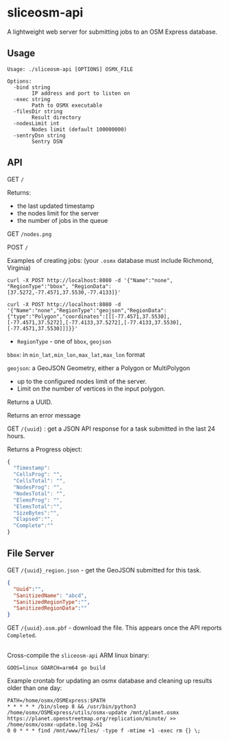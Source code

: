 # sliceosm-api

A lightweight web server for submitting jobs to an OSM Express database.

## Usage

```
Usage: ./sliceosm-api [OPTIONS] OSMX_FILE

Options:
  -bind string
        IP address and port to listen on
  -exec string
        Path to OSMX executable
  -filesDir string
        Result directory
  -nodesLimit int
        Nodes limit (default 100000000)
  -sentryDsn string
        Sentry DSN
```

## API

GET `/`

Returns:

- the last updated timestamp
- the nodes limit for the server
- the number of jobs in the queue

GET `/nodes.png`

POST `/`

Examples of creating jobs: (your `.osmx` database must include Richmond, Virginia)

```
curl -X POST http://localhost:8080 -d '{"Name":"none", "RegionType":"bbox", "RegionData":[37.5272,-77.4571,37.5530,-77.4133]}'

curl -X POST http://localhost:8080 -d '{"Name":"none","RegionType":"geojson","RegionData":{"type":"Polygon","coordinates":[[[-77.4571,37.5530],[-77.4571,37.5272],[-77.4133,37.5272],[-77.4133,37.5530],[-77.4571,37.5530]]]}}'
```


- `RegionType` - one of `bbox`, `geojson`

`bbox`: in `min_lat,min_lon,max_lat,max_lon` format

`geojson`: a GeoJSON Geometry, either a Polygon or MultiPolygon 

* up to the configured nodes limit of the server.
* Limit on the number of vertices in the input polygon.

Returns a UUID.

Returns an error message

GET `/{uuid}` : get a JSON API response for a task submitted in the last 24 hours.

Returns a Progress object:

```js
{
  "Timestamp": 
  "CellsProg": "",
  "CellsTotal": "",
  "NodesProg": "",
  "NodesTotal": "",
  "ElemsProg": "",
  "ElemsTotal":"",
  "SizeBytes":"",
  "Elapsed":"",
  "Complete":""
}
```

## File Server

GET `/{uuid}_region.json` - get the GeoJSON submitted for this task.

```json
{
  "Uuid":"",
  "SanitizedName": "abcd",
  "SanitizedRegionType":"",
  "SanitizedRegionData":""
}
```

GET `/{uuid}.osm.pbf` - download the file. This appears once the API reports `Completed`.

##

Cross-compile the `sliceosm-api` ARM linux binary:

```
GOOS=linux GOARCH=arm64 go build
```

Example crontab for updating an osmx database and cleaning up results older than one day:

```
PATH=/home/osmx/OSMExpress:$PATH
* * * * * /bin/sleep 8 && /usr/bin/python3 /home/osmx/OSMExpress/utils/osmx-update /mnt/planet.osmx https://planet.openstreetmap.org/replication/minute/ >> /home/osmx/osmx-update.log 2>&1
0 0 * * * find /mnt/www/files/ -type f -mtime +1 -exec rm {} \;
```
